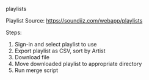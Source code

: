 playlists

Playlist Source: https://soundiiz.com/webapp/playlists

Steps:
1) Sign-in and select playlist to use
2) Export playlist as CSV, sort by Artist
3) Download file
4) Move downloaded playlist to appropriate directory
5) Run merge script
